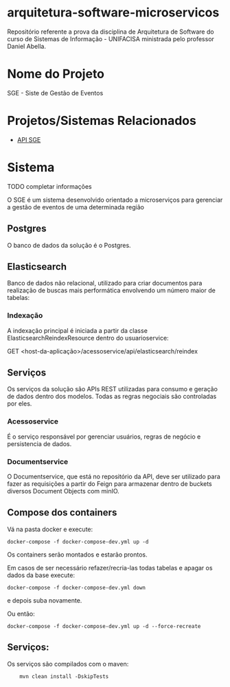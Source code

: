 # arquitetura-software-microservicos
Repositório referente a prova da disciplina de Arquitetura de Software do curso de Sistemas de Informação - UNIFACISA ministrada pelo professor Daniel Abella.

# Nome do Projeto

SGE - Siste de Gestão de Eventos

# Projetos/Sistemas Relacionados

* [API SGE](https://github.com/luan-alencar/arquitetura-software-microservicos)


# Sistema

TODO completar informações

O SGE é um sistema desenvolvido orientado a microserviços para gerenciar a gestão de eventos de uma determinada região

## Postgres

O banco de dados da solução é o Postgres.

## Elasticsearch

Banco de dados não relacional, utilizado para criar documentos para realização de buscas mais performática envolvendo um número maior de tabelas:


### Indexação

A indexação principal é iniciada a partir da classe ElasticsearchReindexResource dentro do usuarioservice:

GET <host-da-aplicação>/acessoservice/api/elasticsearch/reindex

## Serviços

Os serviços da solução são APIs REST utilizadas para consumo e geração de dados dentro dos modelos. Todas as regras negociais são controladas por eles.

### Acessoservice

É o serviço responsável por gerenciar usuários, regras de negócio e persistencia de dados.

### Documentservice

O Documentservice, que está no repositório da API, deve ser utilizado para fazer as requisições a partir do Feign para armazenar dentro de buckets diversos Document Objects com minIO.


## Compose dos containers

Vá na pasta docker e execute:

```
docker-compose -f docker-compose-dev.yml up -d
```
Os containers serão montados e estarão prontos.

Em casos de ser necessário refazer/recria-las todas tabelas e apagar os dados da base execute:

```
docker-compose -f docker-compose-dev.yml down
```

e depois suba novamente.

Ou então:

```
docker-compose -f docker-compose-dev.yml up -d --force-recreate
```



## Serviços:

Os serviços são compilados com o maven:

```
    mvn clean install -DskipTests    
```